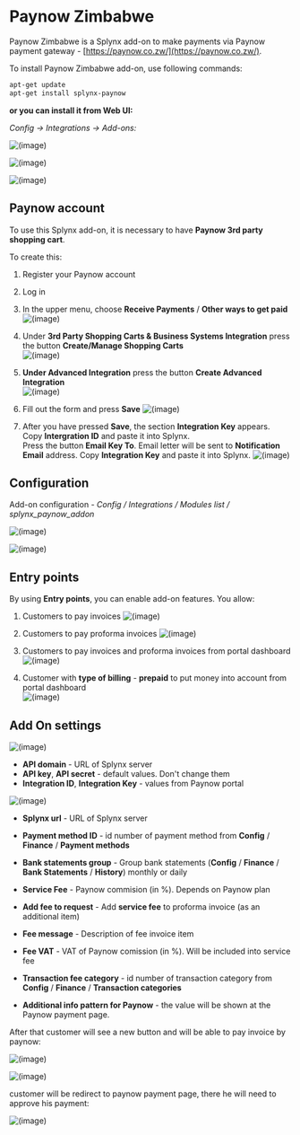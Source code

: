 Paynow Zimbabwe
===============

Paynow Zimbabwe is a Splynx add-on to make payments via Paynow payment gateway - [https://paynow.co.zw/](https://paynow.co.zw/).

To install Paynow Zimbabwe add-on, use following commands:

```bash
apt-get update
apt-get install splynx-paynow
```
**or you can install it from Web UI:**

*Config → Integrations → Add-ons:*

![(image)](00.png)

![(image)](000.png)

![(image)](1.png)

## Paynow account

To use this Splynx add-on, it is necessary to have **Paynow 3rd party shopping cart**.

To create this:

1. Register your Paynow account
2. Log in
3. In the upper menu, choose **Receive Payments** / **Other ways to get paid**  
    ![(image)](Menu_060.png)

4. Under **3rd Party Shopping Carts & Business Systems Integration** press the button **Create/Manage Shopping Carts**  
    ![(image)](Selection_061.png)

5. **Under Advanced Integration** press the button **Create Advanced Integration**  
    ![(image)](Selection_062.png)

6. Fill out the form and press **Save**
   ![(image)](Selection_063.png)

7. After you have pressed **Save**, the section **Integration Key** appears.  
    Copy **Intergration ID** and paste it into Splynx.  
    Press the button **Email Key To**. Email letter will be sent to **Notification Email** address. Copy **Integration Key** and paste it into Splynx.
    ![(image)](Selection_064.png)

## Configuration

Add-on configuration - _Config / Integrations / Modules list / splynx_paynow_addon_

![(image)](Modules_list.png)

![(image)](paynow_edit-module.png)

## Entry points

By using **Entry points**, you can enable add-on features. You allow:

1. Customers to pay invoices
   ![(image)](paynow_entry-point-1.png)

2. Customers to pay proforma invoices
   ![(image)](paynow_entry-point-2.png)

3. Customers to pay invoices and proforma invoices from portal dashboard  
   ![(image)](paynow_entry-point-3.png)

4. Customer with **type of billing** - **prepaid** to put money into account from portal dashboard  
   ![(image)](paynow_entry-point-4.png)

## Add On settings

![(image)](paynow_add-on-settings1.png)

* **API domain** - URL of Splynx server
* **API key**, **API secret** - default values. Don't change them
* **Integration ID**, **Integration Key** - values from Paynow portal

![(image)](paynow_add-on-settings2.png)

* **Splynx url** - URL of Splynx server

* **Payment method ID** - id number of payment method from **Config** / **Finance** / **Payment methods**

* **Bank statements group** - Group bank statements (**Config** / **Finance** / **Bank Statements** / **History**) monthly or daily

* **Service Fee** - Paynow commision (in %). Depends on Paynow plan

* **Add fee to request** - Add **service fee** to proforma invoice (as an additional item)

* **Fee message** - Description of fee invoice item

* **Fee VAT** - VAT of Paynow comission (in %). Will be included into service fee

* **Transaction fee category** - id number of transaction category from **Config** / **Finance** / **Transaction categories**

* **Additional info pattern for Paynow** - the value will be shown at the Paynow payment page.

After that customer will see a new button and will be able to pay invoice by paynow:

![(image)](10.png)

![(image)](11.png)

customer will be redirect to paynow payment page, there he will need to approve his payment:

  ![(image)](12.png)
